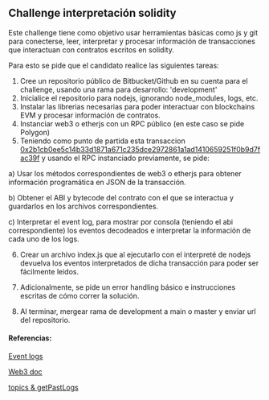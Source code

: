 
## Challenge interpretación solidity

Este challenge tiene como objetivo usar herramientas básicas como js y git para conecterse, leer, interpretar y procesar información de transacciones que interactuan con contratos escritos en solidity.


Para esto se pide que el candidato realice las siguientes tareas:

1. Cree un repositorio público de Bitbucket/Github en su cuenta para el challenge, usando una rama para desarrollo: 'development'
2. Inicialice el repositorio para nodejs, ignorando node_modules, logs, etc.
3. Instalar las librerias necesarias para poder interactuar con blockchains EVM y procesar información de contratos.
4. Instanciar web3 o etherjs con un RPC público (en este caso se pide Polygon)
5. Teniendo como punto de partida esta transaccion [0x2b1cb0ee5c14b33d1871a671c235dce2972861a1ad1410659251f0b9d7fac39f](https://polygonscan.com/tx/0x2b1cb0ee5c14b33d1871a671c235dce2972861a1ad1410659251f0b9d7fac39f) y usando el RPC instanciado previamente, se pide:

a) Usar los métodos correspondientes de web3 o etherjs para obtener información programática en JSON de la transacción.

b) Obtener el ABI y bytecode del contrato con el que se interactua y guardarlos en los archivos correspondientes.

c) Interpretar el event log, para mostrar por consola (teniendo el abi correspondiente) los eventos decodeados e interpretar la información de cada uno de los logs.


6. Crear un archivo index.js que al ejecutarlo con el interpreté de nodejs devuelva los eventos interpretados de dicha transacción para poder ser fácilmente leidos.
 
7. Adicionalmente, se pide un error handling básico e instrucciones escritas de cómo correr la solución.

8. Al terminar, mergear rama de development a main o master y enviar url del repositorio.


#### Referencias:

[Event logs](https://medium.com/mycrypto/understanding-event-logs-on-the-ethereum-blockchain-f4ae7ba50378)

[Web3 doc](https://web3js.readthedocs.io/en/1.0/web3-eth.html)

[topics & getPastLogs](https://ethereum.stackexchange.com/questions/61585/how-to-setup-topics-for-function-getpastlogs)
